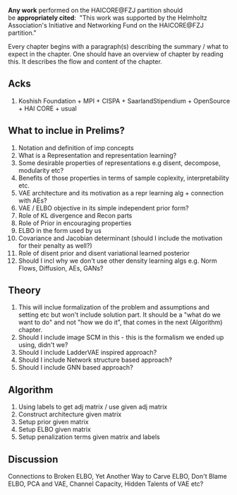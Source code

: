 **Any work** performed on the HAICORE@FZJ partition should be **appropriately cited**: 
"This work was supported by the Helmholtz Association's Initiative and Networking Fund on the HAICORE@FZJ partition."

Every chapter begins with a paragraph(s) describing the summary / what to expect in the chapter. One should have an overview of chapter by reading this. It describes the flow and content of the chapter.

## Acks
1. Koshish Foundation + MPI + CISPA + SaarlandStipendium + OpenSource + HAI CORE + usual

## What to inclue in Prelims?
1. Notation and definition of imp concepts
2. What is a Representation and representation learning?
3. Some desirable properties of representations e.g disent, decompose, modularity etc?
4. Benefits of those properties in terms of sample coplexity, interpretability etc.
5. VAE architecture and its motivation as a repr learning alg + connection with AEs?
6. VAE / ELBO objective in its simple independent prior form?
7. Role of KL divergence and Recon parts
8. Role of Prior in encouraging properties
9. ELBO in the form used by us
10. Covariance and Jacobian determinant (should I include the motivation for their penalty as well?)
11. Role of disent prior and disent variational learned posterior
12. Should I incl why we don't use other density learning algs e.g. Norm Flows, Diffusion, AEs, GANs?

## Theory
1. This will inclue formalization of the problem and assumptions and setting etc but won't include solution part. It should be a "what do we want to do" and not "how we do it", that comes in the next (Algorithm) chapter.
2. Should I include image SCM in this - this is the formalism we ended up using, didn't we?
3. Should I include LadderVAE inspired approach?
4. Should I include Network structure based approach?
5. Should I include GNN based approach? 

## Algorithm

1. Using labels to get adj matrix / use given adj matrix
2. Construct architecture given matrix
3. Setup prior given matrix
4. Setup ELBO given matrix
5. Setup penalization terms given matrix and labels

## Discussion

Connections to Broken ELBO, Yet Another Way to Carve ELBO, Don't Blame ELBO, PCA and VAE, Channel Capacity, Hidden Talents of VAE etc?



